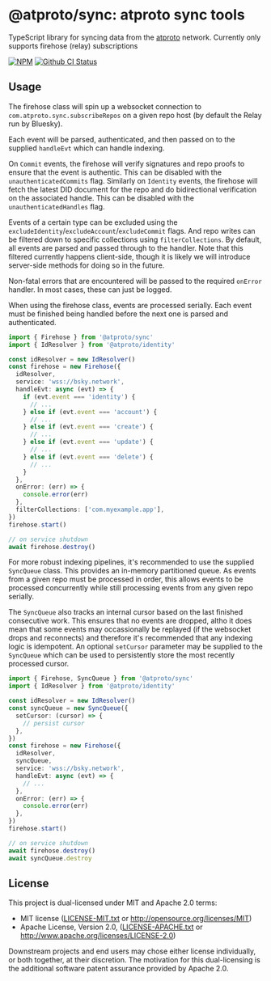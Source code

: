 # @atproto/sync: atproto sync tools

TypeScript library for syncing data from the [atproto](https://atproto.com) network. Currently only supports firehose (relay) subscriptions

[![NPM](https://img.shields.io/npm/v/@atproto/sync)](https://www.npmjs.com/package/@atproto/sync)
[![Github CI Status](https://github.com/bluesky-social/atproto/actions/workflows/repo.yaml/badge.svg)](https://github.com/bluesky-social/atproto/actions/workflows/repo.yaml)

## Usage

The firehose class will spin up a websocket connection to `com.atproto.sync.subscribeRepos` on a given repo host (by default the Relay run by Bluesky).

Each event will be parsed, authenticated, and then passed on to the supplied `handleEvt` which can handle indexing.

On `Commit` events, the firehose will verify signatures and repo proofs to ensure that the event is authentic. This can be disabled with the `unauthenticatedCommits` flag. Similarly on `Identity` events, the firehose will fetch the latest DID document for the repo and do bidirectional verification on the associated handle. This can be disabled with the `unauthenticatedHandles` flag.

Events of a certain type can be excluded using the `excludeIdentity`/`excludeAccount`/`excludeCommit` flags. And repo writes can be filtered down to specific collections using `filterCollections`. By default, all events are parsed and passed through to the handler. Note that this filtered currently happens client-side, though it is likely we will introduce server-side methods for doing so in the future.

Non-fatal errors that are encountered will be passed to the required `onError` handler. In most cases, these can just be logged.

When using the firehose class, events are processed serially. Each event must be finished being handled before the next one is parsed and authenticated.

```ts
import { Firehose } from '@atproto/sync'
import { IdResolver } from '@atproto/identity'

const idResolver = new IdResolver()
const firehose = new Firehose({
  idResolver,
  service: 'wss://bsky.network',
  handleEvt: async (evt) => {
    if (evt.event === 'identity') {
      // ...
    } else if (evt.event === 'account') {
      // ...
    } else if (evt.event === 'create') {
      // ...
    } else if (evt.event === 'update') {
      // ...
    } else if (evt.event === 'delete') {
      // ...
    }
  },
  onError: (err) => {
    console.error(err)
  },
  filterCollections: ['com.myexample.app'],
})
firehose.start()

// on service shutdown
await firehose.destroy()
```

For more robust indexing pipelines, it's recommended to use the supplied `SyncQueue` class. This provides an in-memory partitioned queue. As events from a given repo must be processed in order, this allows events to be processed concurrently while still processing events from any given repo serially.

The `SyncQueue` also tracks an internal cursor based on the last finished consecutive work. This ensures that no events are dropped, altho it does mean that some events may occassionally be replayed (if the websocket drops and reconnects) and therefore it's recommended that any indexing logic is idempotent. An optional `setCursor` parameter may be supplied to the `SyncQueue` which can be used to persistently store the most recently processed cursor.

```ts
import { Firehose, SyncQueue } from '@atproto/sync'
import { IdResolver } from '@atproto/identity'

const idResolver = new IdResolver()
const syncQueue = new SyncQueue({
  setCursor: (cursor) => {
    // persist cursor
  },
})
const firehose = new Firehose({
  idResolver,
  syncQueue,
  service: 'wss://bsky.network',
  handleEvt: async (evt) => {
    // ...
  },
  onError: (err) => {
    console.error(err)
  },
})
firehose.start()

// on service shutdown
await firehose.destroy()
await syncQueue.destroy
```

## License

This project is dual-licensed under MIT and Apache 2.0 terms:

- MIT license ([LICENSE-MIT.txt](https://github.com/bluesky-social/atproto/blob/main/LICENSE-MIT.txt) or http://opensource.org/licenses/MIT)
- Apache License, Version 2.0, ([LICENSE-APACHE.txt](https://github.com/bluesky-social/atproto/blob/main/LICENSE-APACHE.txt) or http://www.apache.org/licenses/LICENSE-2.0)

Downstream projects and end users may chose either license individually, or both together, at their discretion. The motivation for this dual-licensing is the additional software patent assurance provided by Apache 2.0.
